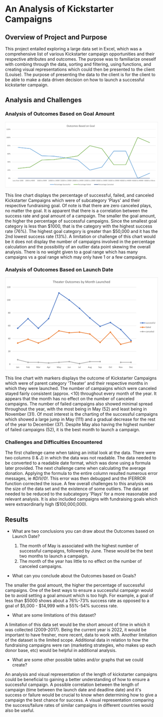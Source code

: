 
# An Analysis of Kickstarter Campaigns

## Overview of Project and Purpose

  This project entailed exploring a large data set in Excel, which was a comprehensive list of various Kickstarter campaign opportunities and their respective attributes and outcomes. The purpose was to familiarize oneself with combing through the data, sorting and filtering, using functions, and creating visual representations which could then be presented to the client (Louise). The purpose of presenting the data to the client is for the client to be able to make a data driven decision on how to launch a successful kickstarter campaign.

## Analysis and Challenges

### Analysis of Outcomes Based on Goal Amount
![Outcomes vs Goals](./resources/Outcomes_vs_Goals.png)
  
  This line chart displays the percentage of successful, failed, and canceled Kickstarter Campaigns which were of subcategory 
'Plays' and their respective fundraising goal. Of note is that there are zero canceled plays, no matter the goal. It is apparent that there is a correlation between the success rate and goal amount of a campaign. The smaller the goal amount, the higher the percentage of successful campaigns. Since the smallest goal category is less than $1000, that is the category with the highest success rate (76%). The highest goal category is greater than $50,000 and it has the 2nd lowest success rate (13%). A limitation or challenge of this chart would be it does not display the number of campaigns involved in the percentage calculation and the possibility of an outlier data point skewing the overall analysis. There is no weight given to a goal range which has many campaigns vs a goal range which may only have 1 or a few campaigns. 

### Analysis of Outcomes Based on Launch Date 
![Theater Outcomes vs Launch](./resources/Theater_Outcomes_vs_Launch.png)

This line chart with markers displays the outcome of Kickstarter Campaigns which were of parent category 'Theater' and their respective months in which they were launched. The number of campaigns which were canceled stayed fairly consistent (approx. <10) throughout every month of the year. It appears that the month has no effect on the number of canceled campaigns. The number of failed campaigns also showed minimal spread throughout the year, with the most being in May (52) and least being in November (31). Of most interest is the charting of the successful campaigns which showed a large jump in May (111) and a gradual decrease for the rest of the year to December (37). Despite May also having the highest number of failed campaigns (52), it is the best month to launch a campaign. 
  
  ### Challenges and Difficulties Encountered
  
  The first challenge came when taking an initial look at the data. There were two columns (I & J) in which the data was not readable. The data needed to be converted to a readable date format, which was done using a formula later provided. The next challenge came when calculating the average donation. Applying the formula to the entire column resulted numerous error messages, ie *#DIV/0!*. This error was then debugged and the IFERROR function corrected the issue. A few overall challenges to this analysis was the size of the data set and the existence of some outliers. The data set needed to be reduced to the subcategory 'Plays' for a more reasonable and relevant analysis. It is also included campaigns with fundraising goals which were extraordinarly high ($100,000,000). 

## Results

- What are two conclusions you can draw about the Outcomes based on Launch Date?
  1. The month of May is associated with the highest number of successful campaigns, followed by June. These would be the best two months to launch a campaign.  
  2. The month of the year has little to no effect on the number of canceled campaigns. 

- What can you conclude about the Outcomes based on Goals?

The smaller the goal amount, the higher the percentage of successful campaigns. One of the best ways to ensure a successful campaign would be to avoid setting a goal amount which is too high. For example, a goal of less than $5000 shows about a 76%-73% success rate as opposed to a goal of $5,000 - $14,999 with a 55%-54% success rate. 

- What are some limitations of this dataset?

A limitation of this data set would be the short amount of time in which it was collected (2009-2017). Being the current year is 2022, it would be important to have fresher, more recent, data to work with. Another limitation of the dataset is the limited scope. Additional data in relation to how the fundraising campaigns were ran (marketing strategies, who makes up each donor base, etc) would be helpful in additional analysis.

  
- What are some other possible tables and/or graphs that we could create?
  
An analysis and visual representation of the length of kickstarter campaigns could be beneficial to gaining a better understanding of how to ensure a successful campaign. A possible correlation between the length of campaign (time between the launch date and deadline date) and it's success or failure would be crucial to know when determining how to give a campaign the best chance for success. A visual representation comparing the success/failure rates of similar campaigns in different countries would also be useful. 

